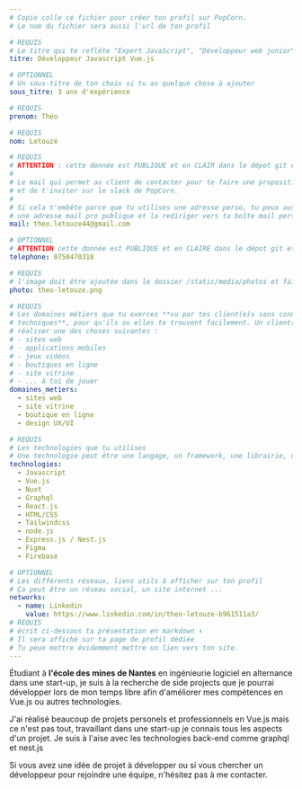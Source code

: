 ```yaml
---
# Copie colle ce fichier pour créer ton profil sur PopCorn.
# Le nom du fichier sera aussi l'url de ton profil

# REQUIS
# Le titre qui te refléte "Expert JavaScript", "Développeur web junior"
titre: Développeur Javascript Vue.js

# OPTIONNEL
# Un sous-titre de ton choix si tu as quelque chose à ajouter
sous_titre: 3 ans d'expérience

# REQUIS
prenom: Théo

# REQUIS
nom: Letouzé

# REQUIS
# ATTENTION : cette donnée est PUBLIQUE et en CLAIR dans le dépot git et sur le site
#
# Le mail qui permet au client de contacter pour te faire une proposition de projet
# et de t'inviter sur le slack de PopCorn.
#
# Si cela t'embête parce que tu utilises une adresse perso, tu peux aussi te créer
# une adresse mail pro publique et la rediriger vers ta boîte mail perso
mail: theo.letouze44@gmail.com

# OPTIONNEL
# ATTENTION cette donnée est PUBLIQUE et en CLAIRE dans le dépot git et sur le site
telephone: 0750470318

# REQUIS
# l'image doit être ajoutée dans le dossier /static/media/photos et faire moins de 100ko !
photo: theo-letouze.png

# REQUIS
# Les domaines métiers que tu exerces **vu par tes client(e)s sans connaissances
# techniques**, pour qu'ils ou elles te trouvent facilement. Un client(e) veut par exemple
# réaliser une des choses suivantes :
# - sites web
# - applications mobiles
# - jeux vidéos
# - boutiques en ligne
# - site vitrine
# - ... à toi de jouer
domaines_metiers:
  - sites web
  - site vitrine
  - boutique en ligne
  - design UX/UI

# REQUIS
# Les technologies que tu utilises
# Une technologie peut être une langage, un framework, une librairie, un CMS ...
technologies:
  - Javascript
  - Vue.js
  - Nuxt
  - Graphql
  - React.js
  - HTML/CSS
  - Tailwindcss
  - node.js
  - Express.js / Nest.js
  - Figma
  - Firebase

# OPTIONNEL
# Les différents réseaux, liens utils à afficher sur ton profil
# Ça peut être un réseau social, un site internet ...
networks:
  - name: Linkedin
    value: https://www.linkedin.com/in/theo-letouze-b961511a3/
# REQUIS
# écrit ci-dessous ta présentation en markdown ⬇️
# Il sera affiché sur ta page de profil dédiée
# Tu peux mettre évidemment mettre un lien vers ton site.
---
```


Étudiant à **l'école des mines de Nantes** en ingénieurie logiciel en alternance dans une start-up, je suis à la recherche de side projects que je pourrai développer lors de mon temps libre afin d'améliorer mes compétences en Vue.js ou autres technologies. 

J'ai réalisé beaucoup de projets personels et professionnels en Vue.js mais ce n'est pas tout, travaillant dans une start-up je connais tous les aspects d'un projet. Je suis à l'aise avec les technologies back-end comme graphql et nest.js

Si vous avez une idée de projet à développer ou si vous chercher un développeur pour rejoindre une équipe, n'hésitez pas à me contacter. 
